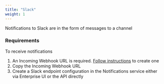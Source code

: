 ```yaml
---
title: "Slack"
weight: 1
---
```


Notifications to Slack are in the form of messages to a channel

### Requirements

To receive notifications

1. An Incoming Webhook URL is required. [Follow instructions](https://api.slack.com/messaging/webhooks) to create one
2. Copy the Incoming Webhook URL
3. Create a Slack endpoint configuration in the Notifications service either via Enterprise UI or the API directly
